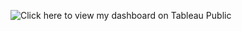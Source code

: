 ![Click here to view my dashboard on Tableau Public](https://public.tableau.com/views/Comparingpersonalandcorporationincome/Dashboard?:embed=y&:display_count=yes&:origin=viz_share_link)
